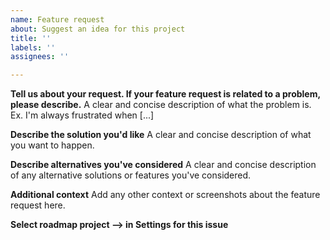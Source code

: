 ```yaml
---
name: Feature request
about: Suggest an idea for this project
title: ''
labels: ''
assignees: ''

---
```


**Tell us about your request. If your feature request is related to a problem, please describe.**
A clear and concise description of what the problem is. Ex. I'm always frustrated when [...]

**Describe the solution you'd like**
A clear and concise description of what you want to happen.

**Describe alternatives you've considered**
A clear and concise description of any alternative solutions or features you've considered.

**Additional context**
Add any other context or screenshots about the feature request here.

**Select roadmap project --> in Settings for this issue**
